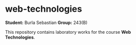 # web-technologies

**Student:** Burla Sebastian
**Group:** 243(B)

This repository contains laboratory works for the course **Web Technologies**.